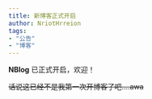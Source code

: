 ```yaml
---
title: 新博客正式开启
author: NriotHrreion
tags: 
- "公告"
- "博客"
---
```


**NBlog** 已正式开启，欢迎！

~~话说这已经不是我第一次开博客了吧....awa~~
